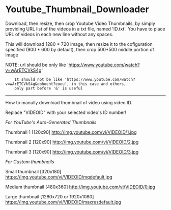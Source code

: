 # Youtube_Thumbnail_Downloader


Download, then resize, then crop Youtube Video Thumbnails, by simply providing URL list of the videos in a txt file, named 'ID.txt'.
You have to place URL of videos in each new line without any spaces.

This will download 1280 * 720 image, then resize it to the cofiguration specified (900 * 600 by default),
then crop 500*500 middle portion of image



NOTE: url should be only like 'https://www.youtube.com/watch?v=wArETCVkS4g'

		It should not be like 'https://www.youtube.com/watch?v=wArETCVkS4g&eohoeht?eueu', in this case and others, 
		only part before '&' is useful

-------------------------------------------------------------------------------

How to manully download thumbnail of video using video ID.

Replace "VIDEOID" with your selected video's ID number!

*For YouTube's Auto-Generated Thumbnails*

Thumbnail 1 [120x90] http://img.youtube.com/vi/VIDEOID/1.jpg

Thumbnail 2 [120x90] http://img.youtube.com/vi/VIDEOID/2.jpg

Thumbnail 3 [120x90] http://img.youtube.com/vi/VIDEOID/3.jpg

*For Custom thumbnails*

Small thumbnail [320x180] https://img.youtube.com/vi/VIDEOID/mqdefault.jpg

Medium thumbnail [480x360] http://img.youtube.com/vi/VIDEOID/0.jpg

Large thumbnail [1280x720 or 1920x1080] https://img.youtube.com/vi/VIDEOID/maxresdefault.jpg

